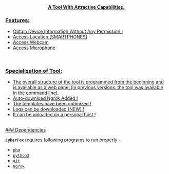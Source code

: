 <h1 align="center">
  <br>
  <a href="https://github.com/ANON89MOUS/CyberFox">

</h1>

<h4 align="center">A Tool With Attractive Capabilities. </h4>

### Features:

- Obtain Device Information Without Any Permission !
- Access Location [SMARTPHONES]
- Access Webcam
- Access Microphone

<br>

### Specialization of Tool:

- The overall structure of the tool is programmed from the beginning and is available as a web panel (in previous versions, the tool was available in the command line).
- Auto-download Ngrok Added !
- The templates have been optimized !
- Logs can be downloaded (NEW) !
- It can be uploaded on a personal host !
<br>
### Dependencies

**`CyberFox`** requires following programs to run properly -

- `php`
- `python3`
- `git`
- `Ngrok`
